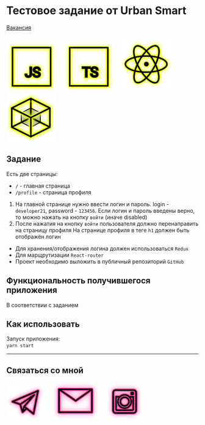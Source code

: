 # Тестовое задание от Urban Smart

[Вакансия](https://hh.ru/vacancy/48943711)

<p>
  <a href="https://developer.mozilla.org/ru/docs/Web/JavaScript"><img src="readme/icon-js.svg" alt="JS"></a>
    <img src="readme/icon-whitespace-5px.svg"/>
  <a href="https://www.typescriptlang.org/"><img src="readme/icon-ts.svg" alt="TS"></a>
    <img src="readme/icon-whitespace-5px.svg"/>
  <a href="https://ru.reactjs.org/"><img src="readme/icon-react.svg" alt="React"></a>
    <img src="readme/icon-whitespace-5px.svg"/>
  <a href="https://webpack.js.org/"><img src="readme/icon-webpack.svg" alt="WebPack"></a>
</p>

## Задание

Есть две страницы:  
- `/` - главная страница
- `/profile` - страница профиля

1) На главной странице нужно ввести логин и пароль. 
   login - `developer21`, password - `123456`.
   Если логин и пароль введены верно, то можно нажать на кнопку `войти` (иначе disabled)
2) После нажатия на кнопку `войти` пользователя должно перенаправить на страницу профиля
   На странице профиля в теге `h1` должен быть отображён логин

- Для хранения/отображения логина должен использоваться `Redux`
- Для марщрутизации `React-router`
- Проект необходимо выложить в публичный репозиторий `GitHub`

## Функциональность получившегося приложения

В соответствии с заданием  

## Как использовать

Запуск приложения:  
`yarn start`

---

## Связаться со мной

<p>
  <a href="https://t.me/evgevgevge"><img src="readme/icon-tg.svg" alt="Telegram"></a>
    <img src="readme/icon-whitespace-5px.svg"/>
  <a href="mailto:beagle-elgaeb@ya.ru"><img src="readme/icon-mail.svg" alt="Mail"></a>
    <img src="readme/icon-whitespace-5px.svg"/>
  <a href="https://www.instagram.com/evg._.su/"><img src="readme/icon-inst.svg" alt="Instagram"></a>
</p>